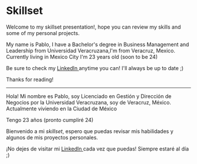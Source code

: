 # Skillset

Welcome to my skillset presentation!, hope you can review my skills and some of my personal projects. 

 My name is Pablo, I have a Bachelor's degree in Business Management and Leadership from Universidad Veracruzana,I'm from Veracruz, Mexico.
Currently living in Mexico City
I'm 23 years old (soon to be 24) 



Be sure to check my <A HREF="https://www.linkedin.com/in/pablo-vilaboa/"> LinkedIn </A> anytime you can! I'll always be up to date ;)


Thanks for reading!

----------------------------

Hola! Mi nombre es Pablo, soy Licenciado en Gestión y Dirección de Negocios por la Universidad Veracruzana, soy de Veracruz, México.
Actualmente viviendo en la Ciudad de México

Tengo 23 años (pronto cumpliré 24) 

Bienvenido a mi <i>skillset</i>, espero que puedas revisar mis habilidades y algunos de mis proyectos personales. 

¡No dejes de visitar mi <A HREF="https://www.linkedin.com/in/pablo-vilaboa/"> LinkedIn </A>  cada vez que puedas! Siempre estaré al día ;)
